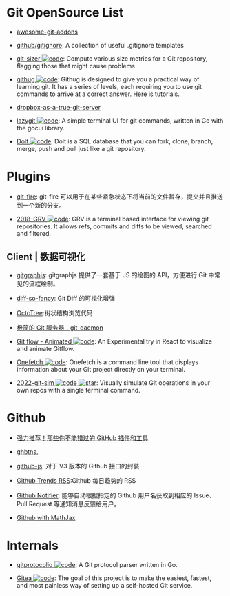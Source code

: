 # Git OpenSource List

- [awesome-git-addons](https://github.com/stevemao/awesome-git-addons#git-deploy)

- [github/gitignore](https://github.com/github/gitignore): A collection of useful .gitignore templates

- [git-sizer ![code](https://martrix-usa.oss-accelerate.aliyuncs.com/logo/code.svg)](https://github.com/github/git-sizer/): Compute various size metrics for a Git repository, flagging those that might cause problems

- [githug ![code](https://martrix-usa.oss-accelerate.aliyuncs.com/logo/code.svg)](https://github.com/Gazler/githug): Githug is designed to give you a practical way of learning git. It has a series of levels, each requiring you to use git commands to arrive at a correct answer. [Here](https://codingstyle.cn/topics/51) is tutorials.

- [dropbox-as-a-true-git-server](http://www.anishathalye.com/2016/04/25/dropbox-as-a-true-git-server/)

- [lazygit ![code](https://martrix-usa.oss-accelerate.aliyuncs.com/logo/code.svg)](https://github.com/jesseduffield/lazygit): A simple terminal UI for git commands, written in Go with the gocui library.

- [Dolt ![code](https://martrix-usa.oss-accelerate.aliyuncs.com/logo/code.svg)](https://github.com/dolthub/dolt): Dolt is a SQL database that you can fork, clone, branch, merge, push and pull just like a git repository.

# Plugins

- [git-fire](https://github.com/qw3rtman/git-fire): git-fire 可以用于在某些紧急状态下将当前的文件暂存，提交并且推送到一个新的分支。

- [2018-GRV ![code](https://martrix-usa.oss-accelerate.aliyuncs.com/logo/code.svg)](https://github.com/rgburke/grv): GRV is a terminal based interface for viewing git repositories. It allows refs, commits and diffs to be viewed, searched and filtered.

## Client | 数据可视化

- [gitgraphjs](http://gitgraphjs.com/#): gitgraphjs 提供了一套基于 JS 的绘图的 API，方便进行 Git 中常见的流程绘制。

- [diff-so-fancy](https://github.com/so-fancy/diff-so-fancy): Git Diff 的可视化增强

- [OctoTree](https://github.com/buunguyen/octotree):树状结构浏览代码

- [极简的 Git 服务器：git-daemon](http://harttle.com/2016/06/20/git-daemon.html)

- [Git flow - Animated ![code](https://martrix-usa.oss-accelerate.aliyuncs.com/logo/code.svg)](https://github.com/vraa/gitflowanimated): An Experimental try in React to visualize and animate Gitflow.

- [Onefetch ![code](https://martrix-usa.oss-accelerate.aliyuncs.com/logo/code.svg)](https://github.com/o2sh/onefetch): Onefetch is a command line tool that displays information about your Git project directly on your terminal.

- [2022-git-sim ![code](https://martrix-usa.oss-accelerate.aliyuncs.com/logo/code.svg) ![star](https://img.shields.io/github/stars/initialcommit-com/git-sim)](https://github.com/initialcommit-com/git-sim): Visually simulate Git operations in your own repos with a single terminal command.

# Github

- [强力推荐！那些你不能错过的 GitHub 插件和工具](https://juejin.im/post/59ade28051882538fd72fa2c)

- [ghbtns.](https://ghbtns.com/#star)

- [github-js](https://github.com/akshaykumar6/github-js): 对于 V3 版本的 Github 接口的封装

- [Github Trends RSS](http://github-trends.ryotarai.info/):Github 每日趋势的 RSS

- [Github Notifier](https://parg.co/bDV): 能够自动根据指定的 Github 用户名获取到相应的 Issue、Pull Request 等通知消息反馈给用户。

- [Github with MathJax](https://parg.co/bDa)

# Internals

- [gitprotocolio ![code](https://martrix-usa.oss-accelerate.aliyuncs.com/logo/code.svg)](https://github.com/google/gitprotocolio): A Git protocol parser written in Go.

- [Gitea ![code](https://martrix-usa.oss-accelerate.aliyuncs.com/logo/code.svg)](https://github.com/go-gitea/gitea): The goal of this project is to make the easiest, fastest, and most painless way of setting up a self-hosted Git service.
